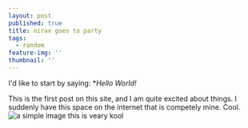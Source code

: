 ```yaml
---
layout: post
published: true
title: nirav goes to party
tags:
  - random
feature-img: ''
thumbnail: ''
---
```

I'd like to start by saying: **Hello World!*

This is the first post on this site, and I am quite excited about things. I suddenly have this space on the internet that is competely mine. Cool.
![a simple image]({{site.baseurl}}/assets/img/images/0002.png)
this is veary kool